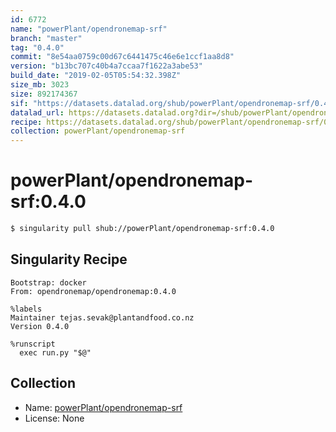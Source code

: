 ```yaml
---
id: 6772
name: "powerPlant/opendronemap-srf"
branch: "master"
tag: "0.4.0"
commit: "8e54aa0759c00d67c6441475c46e6e1ccf1aa8d8"
version: "b13bc707c40b4a7ccaa7f1622a3abe53"
build_date: "2019-02-05T05:54:32.398Z"
size_mb: 3023
size: 892174367
sif: "https://datasets.datalad.org/shub/powerPlant/opendronemap-srf/0.4.0/2019-02-05-8e54aa07-b13bc707/b13bc707c40b4a7ccaa7f1622a3abe53.simg"
datalad_url: https://datasets.datalad.org?dir=/shub/powerPlant/opendronemap-srf/0.4.0/2019-02-05-8e54aa07-b13bc707/
recipe: https://datasets.datalad.org/shub/powerPlant/opendronemap-srf/0.4.0/2019-02-05-8e54aa07-b13bc707/Singularity
collection: powerPlant/opendronemap-srf
---
```


# powerPlant/opendronemap-srf:0.4.0

```bash
$ singularity pull shub://powerPlant/opendronemap-srf:0.4.0
```

## Singularity Recipe

```singularity
Bootstrap: docker
From: opendronemap/opendronemap:0.4.0

%labels
Maintainer tejas.sevak@plantandfood.co.nz
Version 0.4.0

%runscript
  exec run.py "$@"
```

## Collection

 - Name: [powerPlant/opendronemap-srf](https://github.com/powerPlant/opendronemap-srf)
 - License: None

